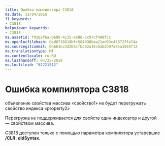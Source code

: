 ```yaml
---
title: Ошибка компилятора C3818
ms.date: 11/04/2016
f1_keywords:
- C3818
helpviewer_keywords:
- C3818
ms.assetid: f9502f6a-0690-4135-ab88-cc97cf490f5c
ms.openlocfilehash: 0ad8738818bfc584038baa21ed93c47872ffa74a
ms.sourcegitcommit: 0ab61bc3d2b6cfbd52a16c6ab2b97a8ea1864f12
ms.translationtype: MT
ms.contentlocale: ru-RU
ms.lasthandoff: 04/23/2019
ms.locfileid: "62221512"
---
```

# <a name="compiler-error-c3818"></a>Ошибка компилятора C3818

объявление свойства массива «свойство1» не будет перегружать свойство индекса «property2»

Перегрузка не поддерживается для свойств один индексатор и другой — свойством массива.

C3818 доступен только с помощью параметра компилятора устаревшие **/CLR: oldSyntax**.
